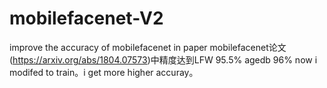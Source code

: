 # mobilefacenet-V2
improve the accuracy of mobilefacenet 
in paper mobilefacenet论文(https://arxiv.org/abs/1804.07573)中精度达到LFW 95.5% agedb 96% now i modifed to train。i get more higher
accuray。
